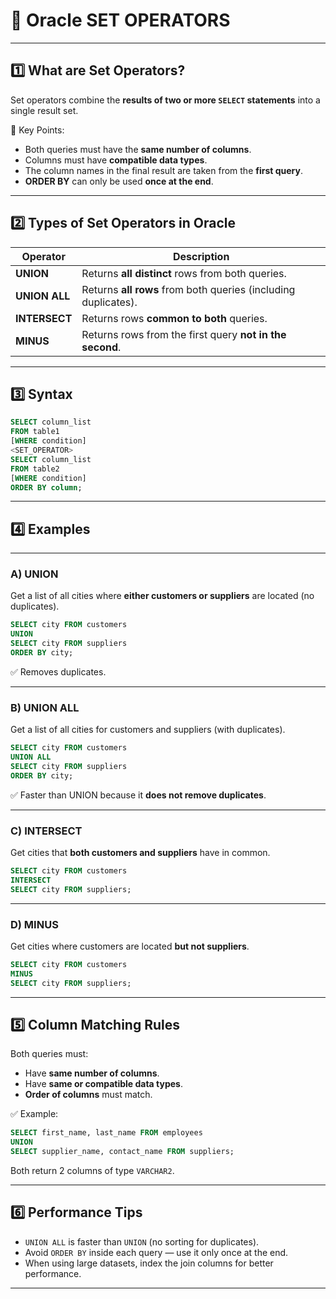 # **📌 Oracle SET OPERATORS**

---

## **1️⃣ What are Set Operators?**

Set operators combine the **results of two or more `SELECT` statements** into a single result set.

📌 Key Points:

* Both queries must have the **same number of columns**.
* Columns must have **compatible data types**.
* The column names in the final result are taken from the **first query**.
* **ORDER BY** can only be used **once at the end**.

---

## **2️⃣ Types of Set Operators in Oracle**

| Operator      | Description                                                    |
| ------------- | -------------------------------------------------------------- |
| **UNION**     | Returns **all distinct** rows from both queries.               |
| **UNION ALL** | Returns **all rows** from both queries (including duplicates). |
| **INTERSECT** | Returns rows **common to both** queries.                       |
| **MINUS**     | Returns rows from the first query **not in the second**.       |

---

## **3️⃣ Syntax**

```sql
SELECT column_list
FROM table1
[WHERE condition]
<SET_OPERATOR>
SELECT column_list
FROM table2
[WHERE condition]
ORDER BY column;
```

---

## **4️⃣ Examples**

---

### **A) UNION**

Get a list of all cities where **either customers or suppliers** are located (no duplicates).

```sql
SELECT city FROM customers
UNION
SELECT city FROM suppliers
ORDER BY city;
```

✅ Removes duplicates.

---

### **B) UNION ALL**

Get a list of all cities for customers and suppliers (with duplicates).

```sql
SELECT city FROM customers
UNION ALL
SELECT city FROM suppliers
ORDER BY city;
```

✅ Faster than UNION because it **does not remove duplicates**.

---

### **C) INTERSECT**

Get cities that **both customers and suppliers** have in common.

```sql
SELECT city FROM customers
INTERSECT
SELECT city FROM suppliers;
```

---

### **D) MINUS**

Get cities where customers are located **but not suppliers**.

```sql
SELECT city FROM customers
MINUS
SELECT city FROM suppliers;
```

---

## **5️⃣ Column Matching Rules**

Both queries must:

* Have **same number of columns**.
* Have **same or compatible data types**.
* **Order of columns** must match.

✅ Example:

```sql
SELECT first_name, last_name FROM employees
UNION
SELECT supplier_name, contact_name FROM suppliers;
```

Both return 2 columns of type `VARCHAR2`.

---

## **6️⃣ Performance Tips**

* `UNION ALL` is faster than `UNION` (no sorting for duplicates).
* Avoid `ORDER BY` inside each query — use it only once at the end.
* When using large datasets, index the join columns for better performance.

---